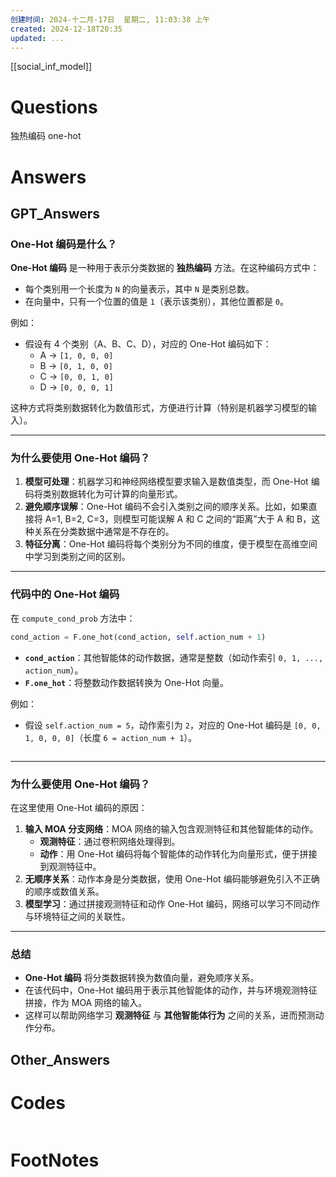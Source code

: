 ```yaml
---
创建时间: 2024-十二月-17日  星期二, 11:03:38 上午
created: 2024-12-18T20:35
updated: ...
---
```


[[social_inf_model]]
# Questions
独热编码 one-hot 

# Answers

## GPT_Answers
### **One-Hot 编码是什么？**
**One-Hot 编码** 是一种用于表示分类数据的 **独热编码** 方法。在这种编码方式中：
- 每个类别用一个长度为 `N` 的向量表示，其中 `N` 是类别总数。
- 在向量中，只有一个位置的值是 `1`（表示该类别），其他位置都是 `0`。

例如：
- 假设有 4 个类别（A、B、C、D），对应的 One-Hot 编码如下：
   - A → `[1, 0, 0, 0]`
   - B → `[0, 1, 0, 0]`
   - C → `[0, 0, 1, 0]`
   - D → `[0, 0, 0, 1]`

这种方式将类别数据转化为数值形式，方便进行计算（特别是机器学习模型的输入）。

---

### **为什么要使用 One-Hot 编码？**
1. **模型可处理**：机器学习和神经网络模型要求输入是数值类型，而 One-Hot 编码将类别数据转化为可计算的向量形式。
2. **避免顺序误解**：One-Hot 编码不会引入类别之间的顺序关系。比如，如果直接将 A=1, B=2, C=3，则模型可能误解 A 和 C 之间的“距离”大于 A 和 B，这种关系在分类数据中通常是不存在的。
3. **特征分离**：One-Hot 编码将每个类别分为不同的维度，便于模型在高维空间中学习到类别之间的区别。

---

### **代码中的 One-Hot 编码**
在 `compute_cond_prob` 方法中：
```python
cond_action = F.one_hot(cond_action, self.action_num + 1)
```
- **`cond_action`**：其他智能体的动作数据，通常是整数（如动作索引 `0, 1, ..., action_num`）。
- **`F.one_hot`**：将整数动作数据转换为 One-Hot 向量。

例如：
- 假设 `self.action_num = 5`，动作索引为 `2`，对应的 One-Hot 编码是 `[0, 0, 1, 0, 0, 0]`（长度 `6 = action_num + 1`）。
```ad-check
```
---

### **为什么要使用 One-Hot 编码？**
在这里使用 One-Hot 编码的原因：
1. **输入 MOA 分支网络**：MOA 网络的输入包含观测特征和其他智能体的动作。
   - **观测特征**：通过卷积网络处理得到。
   - **动作**：用 One-Hot 编码将每个智能体的动作转化为向量形式，便于拼接到观测特征中。
2. **无顺序关系**：动作本身是分类数据，使用 One-Hot 编码能够避免引入不正确的顺序或数值关系。
3. **模型学习**：通过拼接观测特征和动作 One-Hot 编码，网络可以学习不同动作与环境特征之间的关联性。

---

### **总结**
- **One-Hot 编码** 将分类数据转换为数值向量，避免顺序关系。
- 在该代码中，One-Hot 编码用于表示其他智能体的动作，并与环境观测特征拼接，作为 MOA 网络的输入。
- 这样可以帮助网络学习 **观测特征** 与 **其他智能体行为** 之间的关系，进而预测动作分布。

## Other_Answers


# Codes

```python

```


# FootNotes

